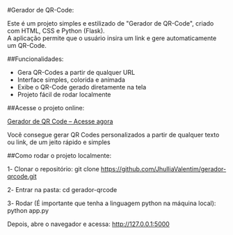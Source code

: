 #Gerador de QR-Code:

Este é um projeto simples e estilizado de "Gerador de QR-Code", criado com HTML, CSS e Python (Flask).  
A aplicação permite que o usuário insira um link e gere automaticamente um QR-Code.

##Funcionalidades:

- Gera QR-Codes a partir de qualquer URL  
- Interface simples, colorida e animada  
- Exibe o QR-Code gerado diretamente na tela  
- Projeto fácil de rodar localmente  

##Acesse o projeto online:

[Gerador de QR Code – Acesse agora](https://gerador-qrcode-xqc2.vercel.app/)

Você consegue gerar QR Codes personalizados a partir de qualquer texto ou link, de um jeito rápido e simples

##Como rodar o projeto localmente:

1️- Clonar o repositório:
git clone https://github.com/JhulliaValentim/gerador-qrcode.git

2️- Entrar na pasta:
cd gerador-qrcode

3️- Rodar (É importante que tenha a linguagem python na máquina local):
python app.py

Depois, abre o navegador e acessa:
http://127.0.0.1:5000
